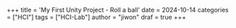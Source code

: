+++
title = 'My First Unity Project - Roll a ball'
date = 2024-10-14
categories = ["HCI"]
tags = ["HCI-Lab"]
author = "jiwon"
draf = true
+++
